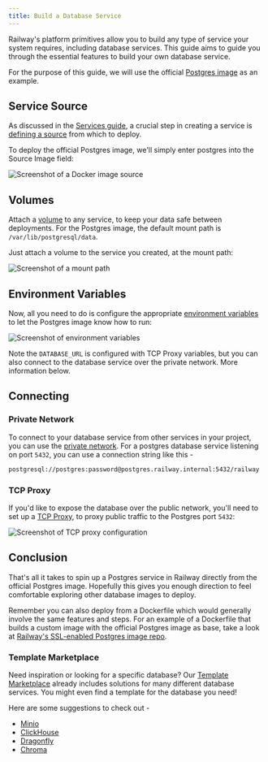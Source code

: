 ```yaml
---
title: Build a Database Service
---
```


Railway's platform primitives allow you to build any type of service your system requires, including database services.  This guide aims to guide you through the essential features to build your own database service.

For the purpose of this guide, we will use the official <a href="https://hub.docker.com/_/postgres" target="_blank">Postgres image</a> as an example.

## Service Source

As discussed in the [Services guide](/guides/services), a crucial step in creating a service is [defining a source](/guides/services#defining-a-deployment-source) from which to deploy.

To deploy the official Postgres image, we'll simply enter postgres into the Source Image field:

<Image
src="https://res.cloudinary.com/railway/image/upload/v1701464166/docs/databases/CleanShot_2023-12-01_at_14.54.35_2x_aa5gwt.png"
alt="Screenshot of a Docker image source"
layout="responsive"
width={559} height={168} quality={80} />

## Volumes

Attach a [volume](/guies/volumes) to any service, to keep your data safe between deployments.  For the Postgres image, the default mount path is `/var/lib/postgresql/data`.

Just attach a volume to the service you created, at the mount path:

<Image
src="https://res.cloudinary.com/railway/image/upload/v1701464411/docs/databases/mountpath_lajfam.png"
alt="Screenshot of a mount path"
layout="responsive"
width={519} height={168} quality={80} />

## Environment Variables

Now, all you need to do is configure the appropriate <a href="https://hub.docker.com/_/postgres#environment-variables:~:text=have%20found%20useful.-,Environment%20Variables,-The%20PostgreSQL%20image" target="_blank">environment variables</a> to let the Postgres image know how to run:

<Image
src="https://res.cloudinary.com/railway/image/upload/v1701464670/docs/databases/envvars_aow79p.png"
alt="Screenshot of environment variables"
layout="responsive"
width={460} height={458} quality={80} />

Note the `DATABASE_URL` is configured with TCP Proxy variables, but you can also connect to the database service over the private network.  More information below.

## Connecting

### Private Network

To connect to your database service from other services in your project, you can use the [private network](/guides/private-networking).  For a postgres database service listening on port `5432`, you can use a connection string like this - 

```bash
postgresql://postgres:password@postgres.railway.internal:5432/railway
```

### TCP Proxy

If you'd like to expose the database over the public network, you'll need to set up a [TCP Proxy](/guides/public-networking#tcp-proxying), to proxy public traffic to the Postgres port `5432`:

<Image
src="https://res.cloudinary.com/railway/image/upload/v1694217808/docs/screenshot-2023-09-08-20.02.55_hhxn0a.png"
alt="Screenshot of TCP proxy configuration"
layout="responsive"
width={700} height={225} quality={100} />

## Conclusion

That's all it takes to spin up a Postgres service in Railway directly from the official Postgres image.  Hopefully this gives you enough direction to feel comfortable exploring other database images to deploy.  

Remember you can also deploy from a Dockerfile which would generally involve the same features and steps.  For an example of a Dockerfile that builds a custom image with the official Postgres image as base, take a look at <a href="https://github.com/railwayapp-templates/postgres-ssl" target="_blank">Railway's SSL-enabled Postgres image repo</a>.

### Template Marketplace

Need inspiration or looking for a specific database?  Our <a href="https://railway.app/templates" target="_blank">Template Marketplace</a> already includes solutions for many different database services.  You might even find a template for the database you need!

Here are some suggestions to check out - 
- <a href="https://railway.app/template/SMKOEA" target="_blank">Minio</a>
- <a href="https://railway.app/template/clickhouse" target="_blank">ClickHouse</a>
- <a href="https://railway.app/template/dragonfly" target="_blank">Dragonfly</a>
- <a href="https://railway.app/template/tifygm" target="_blank">Chroma</a>